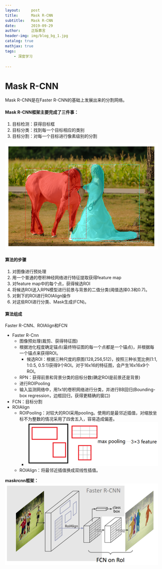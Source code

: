```yaml
---
layout:     post
title:      Mask R-CNN
subtitle:   Mask R-CNN
date:       2019-09-29
author:     正版慕言
header-img: img/blog_bg_1.jpg
catalog: true
mathjax: true
tags:
    - 深度学习

---
```


# Mask R-CNN

Mask R-CNN是在Faster R-CNN的基础上发展出来的分割网络。

#### Mask R-CNN框架主要完成了三件事：

1. 目标检测：获得目标框
2. 目标分类：找到每一个目标相应的类别
3. 目标分割：对每一个目标进行像素级别的分割

![maskrcnn测试样例](/img/机器学习/maskrcnn测试样例.png)

#### 算法的步骤

1. 对图像进行预处理
2. 用一个普通的卷积神经网络进行特征提取获得feature map
3. 对feature map中的每个点，获得候选ROI
4. 将候选ROI送入RPN模型进行前景与背景的二值分类(阈值选择0.3和0.7)。
5. 对剩下的ROI进行ROIAlign操作
6. 对这些ROI进行分类、Mask生成(FCN)。

#### 算法组成

Faster R-CNN、ROIAlign和FCN

- Faster R-Cnn 
    + 图像预处理(裁剪、获得特征图)
    + 根据池化程度确定锚点(最终特征图的每一个点都是一个锚点)，并根据每一个锚点来获得ROI。
        * 候选ROI：根据三种尺度的原图(128,256,512)，按照三种长宽比例(1:1, 1:0.5, 0.5:1)获得9个ROI。对于16x16的特征图，会产生16x16x9个ROI。
    + RPN：获得前景和背景分类的目标分数(确定ROI是前景还是背景)
    + 进行ROIPooling
    + 输入监测网络中，用1x1的卷积网络进行分类，并进行BB回归(Bounding-box regression，边框回归，获得更精确的窗口)
- FCN：目标分割
- ROIAlign
    + ROIPooling：对较大的ROI采用pooling。使用的是最邻近插值，对缩放坐标不为整数的情况采用了四舍五入，容易造成偏差。
        * ![ROIPooling](/img/机器学习/ROIPooling.png)
    + ROIAlign：将最邻近插值换成双线性插值。


**maskrcnn框架：**
![](/img/机器学习/maskrcnn框架.png)

